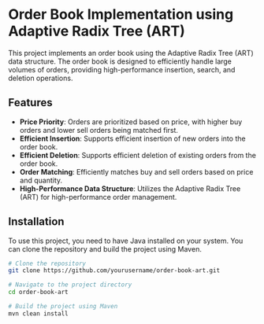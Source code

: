 # Order Book Implementation using Adaptive Radix Tree (ART)

This project implements an order book using the Adaptive Radix Tree (ART) data structure. The order book is designed to efficiently handle large volumes of orders, providing high-performance insertion, search, and deletion operations.

## Features

- **Price Priority**: Orders are prioritized based on price, with higher buy orders and lower sell orders being matched first.
- **Efficient Insertion**: Supports efficient insertion of new orders into the order book.
- **Efficient Deletion**: Supports efficient deletion of existing orders from the order book.
- **Order Matching**: Efficiently matches buy and sell orders based on price and quantity.
- **High-Performance Data Structure**: Utilizes the Adaptive Radix Tree (ART) for high-performance order management.

## Installation

To use this project, you need to have Java installed on your system. You can clone the repository and build the project using Maven.

```sh
# Clone the repository
git clone https://github.com/yourusername/order-book-art.git

# Navigate to the project directory
cd order-book-art

# Build the project using Maven
mvn clean install
